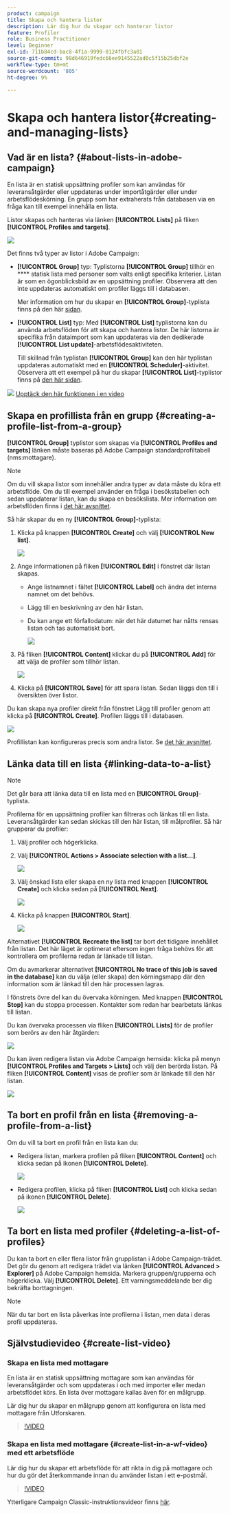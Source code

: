 ```yaml
---
product: campaign
title: Skapa och hantera listor
description: Lär dig hur du skapar och hanterar listor
feature: Profiler
role: Business Practitioner
level: Beginner
exl-id: 711b84cd-bac8-4f1a-9999-0124fbfc3a01
source-git-commit: 98d646919fedc66ee9145522ad0c5f15b25dbf2e
workflow-type: tm+mt
source-wordcount: '805'
ht-degree: 9%

---
```


# Skapa och hantera listor{#creating-and-managing-lists}

## Vad är en lista? {#about-lists-in-adobe-campaign}

En lista är en statisk uppsättning profiler som kan användas för leveransåtgärder eller uppdateras under importåtgärder eller under arbetsflödeskörning. En grupp som har extraherats från databasen via en fråga kan till exempel innehålla en lista.

Listor skapas och hanteras via länken **[!UICONTROL Lists]** på fliken **[!UICONTROL Profiles and targets]**.

![](assets/s_ncs_user_interface_group_link.png)

Det finns två typer av listor i Adobe Campaign:

* **[!UICONTROL Group]** typ: Typlistorna  **[!UICONTROL Group]** tillhör en  **** statisk lista med personer som valts enligt specifika kriterier. Listan är som en ögonblicksbild av en uppsättning profiler. Observera att den inte uppdateras automatiskt om profiler läggs till i databasen.

   Mer information om hur du skapar en **[!UICONTROL Group]**-typlista finns på den här [sidan](#creating-a-profile-list-from-a-group).

* **[!UICONTROL List]** typ: Med  **[!UICONTROL List]** typlistorna kan du använda arbetsflöden för att skapa och hantera listor. De här listorna är specifika från dataimport som kan uppdateras via den dedikerade **[!UICONTROL List update]**-arbetsflödesaktiviteten.

   Till skillnad från typlistan **[!UICONTROL Group]** kan den här typlistan uppdateras automatiskt med en **[!UICONTROL Scheduler]**-aktivitet. Observera att ett exempel på hur du skapar **[!UICONTROL List]**-typlistor finns på [den här sidan](../../workflow/using/list-update.md).

![](assets/do-not-localize/how-to-video.png) [Upptäck den här funktionen i en video](#create-list-video)

## Skapa en profillista från en grupp {#creating-a-profile-list-from-a-group}

**[!UICONTROL Group]** typlistor som skapas via  **[!UICONTROL Profiles and targets]** länken måste baseras på Adobe Campaign standardprofiltabell (nms:mottagare).

>[!NOTE]
>
>Om du vill skapa listor som innehåller andra typer av data måste du köra ett arbetsflöde. Om du till exempel använder en fråga i besökstabellen och sedan uppdaterar listan, kan du skapa en besökslista. Mer information om arbetsflöden finns i [det här avsnittet](../../workflow/using/about-workflows.md).

Så här skapar du en ny **[!UICONTROL Group]**-typlista:

1. Klicka på knappen **[!UICONTROL Create]** och välj **[!UICONTROL New list]**.

   ![](assets/s_ncs_user_new_group.png)

1. Ange informationen på fliken **[!UICONTROL Edit]** i fönstret där listan skapas.

   * Ange listnamnet i fältet **[!UICONTROL Label]** och ändra det interna namnet om det behövs.
   * Lägg till en beskrivning av den här listan.
   * Du kan ange ett förfallodatum: när det här datumet har nåtts rensas listan och tas automatiskt bort.

      ![](assets/list_expiration_date.png)

1. På fliken **[!UICONTROL Content]** klickar du på **[!UICONTROL Add]** för att välja de profiler som tillhör listan.

   ![](assets/s_ncs_user_add_group.png)

1. Klicka på **[!UICONTROL Save]** för att spara listan. Sedan läggs den till i översikten över listor.

Du kan skapa nya profiler direkt från fönstret Lägg till profiler genom att klicka på **[!UICONTROL Create]**. Profilen läggs till i databasen.

![](assets/s_ncs_user_new_recipient_from_group.png)

Profillistan kan konfigureras precis som andra listor. Se [det här avsnittet](../../platform/using/adobe-campaign-workspace.md#configuring-lists).

## Länka data till en lista {#linking-data-to-a-list}

>[!NOTE]
>
>Det går bara att länka data till en lista med en **[!UICONTROL Group]**-typlista.

Profilerna för en uppsättning profiler kan filtreras och länkas till en lista. Leveransåtgärder kan sedan skickas till den här listan, till målprofiler. Så här grupperar du profiler:

1. Välj profiler och högerklicka.
1. Välj **[!UICONTROL Actions > Associate selection with a list...]**.

   ![](assets/s_ncs_user_add_selection_to_group.png)

1. Välj önskad lista eller skapa en ny lista med knappen **[!UICONTROL Create]** och klicka sedan på **[!UICONTROL Next]**.

   ![](assets/s_ncs_user_add_selection_to_group_2.png)

1. Klicka på knappen **[!UICONTROL Start]**.

   ![](assets/s_ncs_user_add_selection_to_group_3.png)

Alternativet **[!UICONTROL Recreate the list]** tar bort det tidigare innehållet från listan. Det här läget är optimerat eftersom ingen fråga behövs för att kontrollera om profilerna redan är länkade till listan.

Om du avmarkerar alternativet **[!UICONTROL No trace of this job is saved in the database]** kan du välja (eller skapa) den körningsmapp där den information som är länkad till den här processen lagras.

I fönstrets övre del kan du övervaka körningen. Med knappen **[!UICONTROL Stop]** kan du stoppa processen. Kontakter som redan har bearbetats länkas till listan.

Du kan övervaka processen via fliken **[!UICONTROL Lists]** för de profiler som berörs av den här åtgärden:

![](assets/s_ncs_user_add_selection_to_group_4.png)

Du kan även redigera listan via Adobe Campaign hemsida: klicka på menyn **[!UICONTROL Profiles and Targets > Lists]** och välj den berörda listan. På fliken **[!UICONTROL Content]** visas de profiler som är länkade till den här listan.

![](assets/s_ncs_user_add_selection_to_group_5.png)

## Ta bort en profil från en lista {#removing-a-profile-from-a-list}

Om du vill ta bort en profil från en lista kan du:

* Redigera listan, markera profilen på fliken **[!UICONTROL Content]** och klicka sedan på ikonen **[!UICONTROL Delete]**.

   ![](assets/list_remove_a_recipient.png)

* Redigera profilen, klicka på fliken **[!UICONTROL List]** och klicka sedan på ikonen **[!UICONTROL Delete]**.

   ![](assets/recipient_remove_a_list.png)

## Ta bort en lista med profiler {#deleting-a-list-of-profiles}

Du kan ta bort en eller flera listor från grupplistan i Adobe Campaign-trädet. Det gör du genom att redigera trädet via länken **[!UICONTROL Advanced > Explorer]** på Adobe Campaign hemsida. Markera gruppen/grupperna och högerklicka. Välj **[!UICONTROL Delete]**.  Ett varningsmeddelande ber dig bekräfta borttagningen.

>[!NOTE]
>
>När du tar bort en lista påverkas inte profilerna i listan, men data i deras profil uppdateras.

## Självstudievideo {#create-list-video}

### Skapa en lista med mottagare

En lista är en statisk uppsättning mottagare som kan användas för leveransåtgärder och som uppdateras i och med importer eller medan arbetsflödet körs. En lista över mottagare kallas även för en målgrupp.

Lär dig hur du skapar en målgrupp genom att konfigurera en lista med mottagare från Utforskaren.

>[!VIDEO](https://video.tv.adobe.com/v/25602/quality=12)

### Skapa en lista med mottagare {#create-list-in-a-wf-video} med ett arbetsflöde

Lär dig hur du skapar ett arbetsflöde för att rikta in dig på mottagare och hur du gör det återkommande innan du använder listan i ett e-postmål.

>[!VIDEO](https://video.tv.adobe.com/v/25603?quality=12)

Ytterligare Campaign Classic-instruktionsvideor finns [här](https://experienceleague.adobe.com/docs/campaign-classic-learn/tutorials/overview.html?lang=sv).
